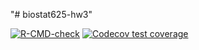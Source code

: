 "# biostat625-hw3" 
  <!-- badges: start -->
  [![R-CMD-check](https://github.com/melolcx/biostat625-hw3/actions/workflows/R-CMD-check.yaml/badge.svg)](https://github.com/melolcx/biostat625-hw3/actions/workflows/R-CMD-check.yaml)
  [![Codecov test coverage](https://codecov.io/gh/melolcx/biostat625-hw3/branch/main/graph/badge.svg)](https://app.codecov.io/gh/melolcx/biostat625-hw3?branch=main)
  <!-- badges: end -->
